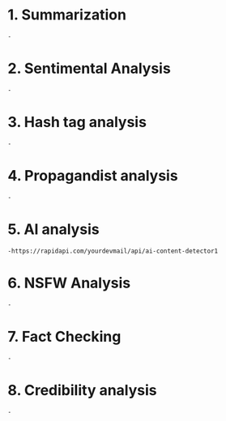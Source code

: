 # 1. Summarization

    -

# 2. Sentimental Analysis

    -

# 3. Hash tag analysis

    -

# 4. Propagandist analysis

    -

# 5. AI analysis

    -https://rapidapi.com/yourdevmail/api/ai-content-detector1

# 6. NSFW Analysis

    -

# 7. Fact Checking

    -

# 8. Credibility analysis

    -
